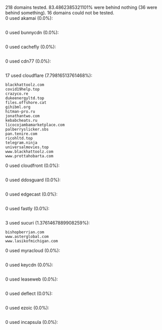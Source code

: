 218 domains tested. 83.4862385321101% were behind nothing (36 were behind something). 16 domains could not be tested.<br>
0 used akamai (0.0%):
```

```

0 used bunnycdn (0.0%):
```

```

0 used cachefly (0.0%):
```

```

0 used cdn77 (0.0%):
```

```

17 used cloudflare (7.79816513761468%):
```
blackhattoolz.com
covid19help.top
crazyco.re
dukeenergyltd.top
files.offshore.cat
gihibml.org
hitman-pro.ru
jonathantwo.com
kebabcheats.ru
licocojambamarketplace.com
palberryslicker.sbs
pan.tenire.com
ricohltd.top
telegram.ninja
universalmovies.top
www.blackhattoolz.com
www.prottahobarta.com
```

0 used cloudfront (0.0%):
```

```

0 used ddosguard (0.0%):
```

```

0 used edgecast (0.0%):
```

```

0 used fastly (0.0%):
```

```

3 used sucuri (1.3761467889908259%):
```
bishopberrian.com
www.asterglobal.com
www.lasikofmichigan.com
```

0 used myracloud (0.0%):
```

```

0 used keycdn (0.0%):
```

```

0 used leaseweb (0.0%):
```

```

0 used deflect (0.0%):
```

```

0 used ezoic (0.0%):
```

```

0 used incapsula (0.0%):
```

```
